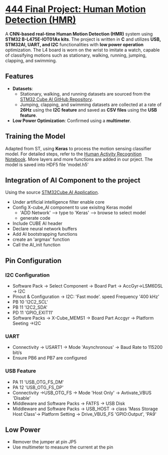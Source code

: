 # [444 Final Project: Human Motion Detection (HMR)](https://github.com/ChenyiAXu/ECSE444-Final-Project/blob/main/444final/Core/Src/main.c)

A **CNN-based real-time Human Motion Detection (HMR)** system using **STM32 B-L475E-IOT01Ax kits**. The project is written in **C** and utilizes **USB, STM32AI, UART, and I2C** functionalities with **low power operation** optimization. The L4 board is worn on the wrist to imitate a watch, capable of classifying motions such as stationary, walking, running, jumping, clapping, and swimming.

## Features
- **Datasets**:
  - Stationary, walking, and running datasets are sourced from the [STM32 Cube AI GitHub Repository](https://github.com/STMicroelectronics/stm32ai-wiki).
  - Jumping, clapping, and swimming datasets are collected at a rate of **26Hz** using the **I2C feature** and saved as **CSV files** using the **USB feature**.
- **Low Power Optimization**: Confirmed using a **multimeter**.

## Training the Model
Adapted from ST, using **Keras** to process the motion sensing classifier model. For detailed steps, refer to the [Human Activity Recognition Notebook](https://github.com/STMicroelectronics/stm32ai-wiki/blob/master/AI_resources/HAR/Human_Activity_Recognition.ipynb). More layers and more functions are added in our prject. The model is saved into HDF5 file 'model.h5'

## Integration of AI Component to the project 
Using the source [STM32Cube.AI Application](https://wiki.st.com/stm32mcu/wiki/AI:How_to_perform_motion_sensing_on_STM32L4_IoTnode#Add_STM32Cube-AI_to_your_project). 
- Under artificial intelligence filter enable core
- Config X-cube_AI component to use exisitng Keras model
  - 'ADD Network' --> type to 'Keras' --> browse to select model
  - generate code
- Include CUBE AI header
- Declare neural network buffers
- Add AI bootstrapping functions
- create an 'argmax' function
- Call the AI_init function
  
## Pin Configuration
### I2C Configuration
- Software Pack -> Select Component -> Board Part -> AccGyr->LSM6DSL -> I2C
- Pinout & Configuration -> I2C: 'Fast mode'. speed Frequency '400 kHz'
- PB 10 'I2C2_SCL'
- PB 11 'I2C2_SDA'
- PD 11 'GPIO_EXIT11'
- Software Packs -> X-Cube_MEMS1 -> Board Part Accgyr -> Platform Seeting ->I2C
### UART
- Connectivity -> USART1 -> Mode 'Asynchronous' -> Baud Rate to 115200 bit/s
- Ensure PB6 and PB7 are configured
### USB Feature 
- PA 11 'USB_OTG_FS_DM'
- PA 12 'USB_OTG_FS_DP'
- Connectivity ->USB_OTG_FS -> Mode 'Host Only' -> Avtivate_VBUS 'Disable'
- Middleware and Software Packs -> FATFS -> USB Disk
- Middleware and Software Packs -> USB_HOST -> class 'Mass Storage Host Class'-> Platform Setting -> Drive_VBUS_FS 'GPIO:Output', 'PA9'

## Low Power
- Remover the jumper at pin JP5
- Use multimeter to measure the current at the pin
